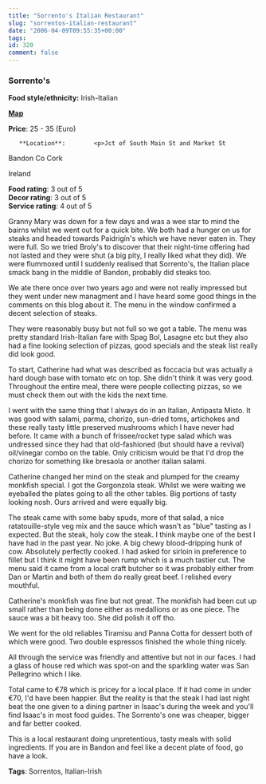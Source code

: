 ```yaml
---
title: "Sorrento's Italian Restaurant"
slug: "sorrentos-italian-restaurant"
date: "2006-04-09T09:55:35+00:00"
tags:
id: 320
comment: false
---
```


  <div class='hreview'>         

### Sorrento's

**Food style/ethnicity:** Irish-Italian

**[Map](http://local.live.com/?v=2&sp=aN.51.744644_-8.737865_Sorrento%27s%20Italian%20Restaurant_)**

**Price**: 25 - 35        (Euro)

       **Location**:        <p>Jct of South Main St and Market St

Bandon               Co Cork

Ireland
      </p>        <div>**Food rating**: <span class="rating">3</span> out of 5<div class="sb-fullstar"> </div><div class="sb-fullstar"> </div><div class="sb-fullstar"> </div><div class="sb-emptystar"> </div><div class="sb-emptystar"> </div></div>    <div>**Decor rating**: <span class="rating">3</span> out of 5<div class="sb-fullstar"> </div><div class="sb-fullstar"> </div><div class="sb-fullstar"> </div><div class="sb-emptystar"> </div><div class="sb-emptystar"> </div></div>   <div>**Service rating**: <span class="rating">4</span> out of 5<div class="sb-fullstar"> </div><div class="sb-fullstar"> </div><div class="sb-fullstar"> </div><div class="sb-fullstar"> </div><div class="sb-emptystar"> </div></div>    <div class='description'>

Granny Mary was down for a few days and was a wee star to mind the bairns whilst we went out for a quick bite. We both had a hunger on us for steaks and headed towards Paidrigín's which we have never eaten in. They were full. So we tried Broly's to discover that their night-time offering had not lasted and they were shut (a big pity, I really liked what they did). We were flummoxed until I suddenly realised that Sorrento's, the Italian place smack bang in the middle of Bandon, probably did steaks too.

We ate there once over two years ago and were not really impressed but they went under new managment and I have heard some good things in the comments on this blog about it. The menu in the window confirmed a decent selection of steaks.

They were reasonably busy but not full so we got a table. The menu was pretty standard Irish-Italian  fare with Spag Bol, Lasagne etc but they also had a fine looking selection of pizzas, good specials and the steak list really did look good. 

To start, Catherine had what was described as foccacia but was actually a hard dough base with tomato etc on top. She didn't think it was very good. Throughout the entire meal, there were people collecting pizzas, so we must check them out with the kids the next time.

I went with the same thing that I always do in an Italian, Antipasta Misto. It was good with salami, parma, chorizo, sun-dried toms, artichokes and these really tasty little preserved mushrooms which I have never had before. It came with a bunch of frissee/rocket type salad which was undressed since they had that old-fashioned (but should have a revival) oil/vinegar combo on the table. Only criticism would be that I'd drop the chorizo for something like bresaola or another italian salami.

Catherine changed her mind on the steak and plumped for the creamy monkfish special. I got the Gorgonzola steak. Whilst we were waiting we eyeballed the plates going to all the other tables. Big portions of tasty looking nosh. Ours arrived and were equally big.

The steak came with some baby spuds, more of that salad, a nice ratatouille-style veg mix and the sauce which wasn't as "blue" tasting as I expected. But the steak, holy cow the steak. I think maybe one of the best I have had in the past year. No joke. A big chewy blood-dripping hunk of cow. Absolutely perfectly cooked. I had asked for sirloin in preference to fillet but I think it might have been rump which is a much tastier cut. The menu said it came from a local craft butcher so it was probably either from Dan or Martin and both of them do really great beef. I relished every mouthful.

Catherine's monkfish was fine but not great. The monkfish had been cut up small rather than being done either as medallions or as one piece. The sauce was a bit heavy too. She did polish it off tho.

We went for the old reliables Tiramisu and Panna Cotta for dessert both of which were good. Two double espressos finished the whole thing nicely.

All through the service was friendly and attentive but not in our faces. I had a glass of house red which was spot-on and the sparkling water was San Pellegrino which I like.

Total came to €78 which is pricey for a local place. If it had come in under €70, I'd have been happier. But the reality is that the steak I had last night beat the one given to a dining partner in Isaac's during the week and you'll find Isaac's in most food guides. The Sorrento's one was cheaper, bigger and far better cooked.

This is a local restaurant doing unpretentious, tasty meals with solid ingredients. If you are in Bandon and feel like a decent plate of food, go have a look.
</div>    

**Tags**: Sorrentos, Italian-Irish
  </div>
<script type="application/x-subnode; charset=utf-8">
       <!-- the following is structured blog data for machine readers. -->
       <subnode xmlns:data-view="http://www.w3.org/2003/g/data-view#" data-view:transformation="http://structuredblogging.org/subnode-to-rdf-interpreter.xsl" xmlns="http://www.structuredblogging.org/xmlns#subnode">
            <xml-structured-blog-entry xmlns="http://www.structuredblogging.org/xmlns">
              <generator id="wpsb-1" type="x-wpsb-post" version="1"/><review type="review/restaurant"><subject name="Sorrento's" ethnicity="Irish-Italian" map="http://local.live.com/?v=2andsp=aN.51.744644_-8.737865_Sorrento%27s%20Italian%20Restaurant_"><price min="25" max="35" currency="Euro"/><location address="Jct of South Main St and Market St" city="Bandon" postcode="Co Cork" country="Ireland"/></subject><foodrating max="5" min="0">3</foodrating><decorrating max="5" min="0">3</decorrating><servicerating max="5" min="0">4</servicerating><description>Granny Mary was down for a few days and was a wee star to mind the bairns whilst we went out for a quick bite. We both had a hunger on us for steaks and headed towards Paidrigín's which we have never eaten in. They were full. So we tried Broly's to discover that their night-time offering had not lasted and they were shut (a big pity, I really liked what they did). We were flummoxed until I suddenly realised that Sorrento's, the Italian place smack bang in the middle of Bandon, probably did steaks too.

We ate there once over two years ago and were not really impressed but they went under new managment and I have heard some good things in the comments on this blog about it. The menu in the window confirmed a decent selection of steaks.

They were reasonably busy but not full so we got a table. The menu was pretty standard Irish-Italian  fare with Spag Bol, Lasagne etc but they also had a fine looking selection of pizzas, good specials and the steak list really did look good. 

To start, Catherine had what was described as foccacia but was actually a hard dough base with tomato etc on top. She didn't think it was very good. Throughout the entire meal, there were people collecting pizzas, so we must check them out with the kids the next time.

I went with the same thing that I always do in an Italian, Antipasta Misto. It was good with salami, parma, chorizo, sun-dried toms, artichokes and these really tasty little preserved mushrooms which I have never had before. It came with a bunch of frissee/rocket type salad which was undressed since they had that old-fashioned (but should have a revival) oil/vinegar combo on the table. Only criticism would be that I'd drop the chorizo for something like bresaola or another italian salami.

Catherine changed her mind on the steak and plumped for the creamy monkfish special. I got the Gorgonzola steak. Whilst we were waiting we eyeballed the plates going to all the other tables. Big portions of tasty looking nosh. Ours arrived and were equally big.

The steak came with some baby spuds, more of that salad, a nice ratatouille-style veg mix and the sauce which wasn't as  blue  tasting as I expected. But the steak, holy cow the steak. I think maybe one of the best I have had in the past year. No joke. A big chewy blood-dripping hunk of cow. Absolutely perfectly cooked. I had asked for sirloin in preference to fillet but I think it might have been rump which is a much tastier cut. The menu said it came from a local craft butcher so it was probably either from Dan or Martin and both of them do really great beef. I relished every mouthful.

Catherine's monkfish was fine but not great. The monkfish had been cut up small rather than being done either as medallions or as one piece. The sauce was a bit heavy too. She did polish it off tho.

We went for the old reliables Tiramisu and Panna Cotta for dessert both of which were good. Two double espressos finished the whole thing nicely.

All through the service was friendly and attentive but not in our faces. I had a glass of house red which was spot-on and the sparkling water was San Pellegrino which I like.

Total came to €78 which is pricey for a local place. If it had come in under €70, I'd have been happier. But the reality is that the steak I had last night beat the one given to a dining partner in Isaac's during the week and you'll find Isaac's in most food guides. The Sorrento's one was cheaper, bigger and far better cooked.

This is a local restaurant doing unpretentious, tasty meals with solid ingredients. If you are in Bandon and feel like a decent plate of food, go have a look.</description><tags>Sorrentos, Italian-Irish</tags></review>
            </xml-structured-blog-entry>
       </subnode>
       </script>
